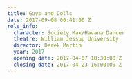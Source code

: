 ```yaml
---
title: Guys and Dolls
date: 2017-09-08 06:41:00 Z
role_info:
  character: Society Max/Havana Dancer
  theatre: William Jessup University
  director: Derek Martin
  year: 2017
  opening date: 2017-04-07 18:30:00 Z
  closing date: 2017-04-23 16:00:00 Z
---
```


